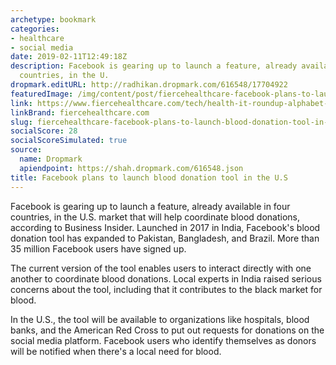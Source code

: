 ```yaml
---
archetype: bookmark
categories:
- healthcare
- social media
date: 2019-02-11T12:49:18Z
description: Facebook is gearing up to launch a feature, already available in four
  countries, in the U.
dropmark.editURL: http://radhikan.dropmark.com/616548/17704922
featuredImage: /img/content/post/fiercehealthcare-facebook-plans-to-launch-blood-donation-tool-in-the-u-s.jpg
link: https://www.fiercehealthcare.com/tech/health-it-roundup-alphabet-s-verily-building-campus-to-combat-opioid-addiction-healthcare
linkBrand: fiercehealthcare.com
slug: fiercehealthcare-facebook-plans-to-launch-blood-donation-tool-in-the-u-s
socialScore: 28
socialScoreSimulated: true
source:
  name: Dropmark
  apiendpoint: https://shah.dropmark.com/616548.json
title: Facebook plans to launch blood donation tool in the U.S
---
```

Facebook is gearing up to launch a feature, already available in four countries, in the U.S. market that will help coordinate blood donations, according to Business Insider. Launched in 2017 in India, Facebook's blood donation tool has expanded to Pakistan, Bangladesh, and Brazil. More than 35 million Facebook users have signed up.

The current version of the tool enables users to interact directly with one another to coordinate blood donations. Local experts in India raised serious concerns about the tool, including that it contributes to the black market for blood.

In the U.S., the tool will be available to organizations like hospitals, blood banks, and the American Red Cross to put out requests for donations on the social media platform. Facebook users who identify themselves as donors will be notified when there's a local need for blood.